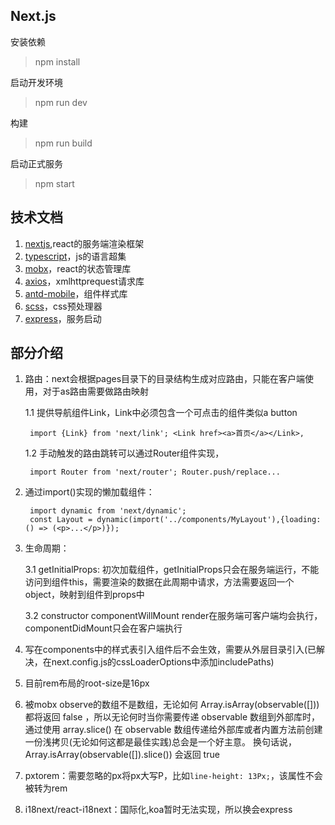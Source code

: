 ## Next.js

安装依赖
> npm install

启动开发环境
> npm run dev

构建
> npm run build

启动正式服务
> npm start


## 技术文档

1. [nextjs](https://learnnextjs.com/),react的服务端渲染框架
2. [typescript](https://www.tslang.cn/)，js的语言超集
3. [mobx](http://cn.mobx.js.org/)，react的状态管理库
4. [axios](https://www.kancloud.cn/yunye/axios/234845)，xmlhttprequest请求库
5. [antd-mobile](https://mobile.ant.design/index-cn)，组件样式库
6. [scss](https://www.sass.hk/)，css预处理器
7. [express](http://www.expressjs.com.cn/)，服务启动

## 部分介绍

1. 路由：next会根据pages目录下的目录结构生成对应路由，只能在客户端使用，对于as路由需要做路由映射

    1.1 提供导航组件Link，Link中必须包含一个可点击的组件类似a button
    
        import {Link} from 'next/link'; <Link href><a>首页</a></Link>,
    
    1.2 手动触发的路由跳转可以通过Router组件实现，
    
        import Router from 'next/router'; Router.push/replace...
2. 通过import()实现的懒加载组件：

        import dynamic from 'next/dynamic';
        const Layout = dynamic(import('../components/MyLayout'),{loading: () => (<p>...</p>)});

3. 生命周期：

    3.1 getInitialProps: 初次加载组件，getInitialProps只会在服务端运行，不能访问到组件this，需要渲染的数据在此周期中请求，方法需要返回一个object，映射到组件到props中
    
    3.2 constructor  componentWillMount  render在服务端可客户端均会执行，componentDidMount只会在客户端执行
    
 4. 写在components中的样式表引入组件后不会生效，需要从外层目录引入(已解决，在next.config.js的cssLoaderOptions中添加includePaths)
 
 5. 目前rem布局的root-size是16px
 
 6. 被mobx observe的数组不是数组，无论如何 Array.isArray(observable([])) 都将返回 false ，所以无论何时当你需要传递 observable 数组到外部库时，通过使用 array.slice() 在 observable 数组传递给外部库或者内置方法前创建一份浅拷贝(无论如何这都是最佳实践)总会是一个好主意。 换句话说，Array.isArray(observable([]).slice()) 会返回 true
 
 7. pxtorem：需要忽略的px将px大写P，比如`line-height: 13Px;`，该属性不会被转为rem
 
 8. i18next/react-i18next：国际化,koa暂时无法实现，所以换会express